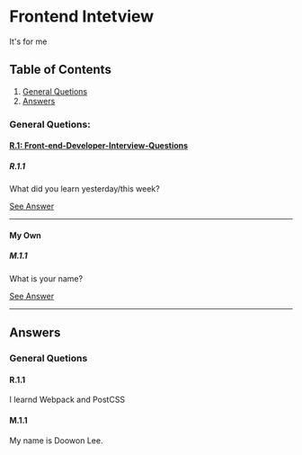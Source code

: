 # Frontend Intetview

It's for me

## Table of Contents

1. [General Quetions](#general-quetions)
1. [Answers](#answers)

### General Quetions:

#### [R.1: Front-end-Developer-Interview-Questions](https://github.com/h5bp/Front-end-Developer-Interview-Questions/blob/master/README.md#general-questions)

##### R.1.1

What did you learn yesterday/this week?

[See Answer](#ra.1.1)

---

#### My Own

##### M.1.1

What is your name?

[See Answer](#am.1.1)

---

## Answers

### General Quetions

<a name='ra.1.1'/>

#### R.1.1

I learnd Webpack and PostCSS

<a name='am.1.1'/>

#### M.1.1

My name is Doowon Lee.
